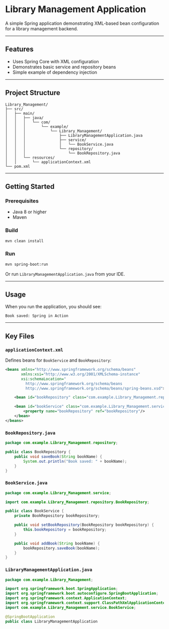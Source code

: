 # Library Management Application

A simple Spring application demonstrating XML-based bean configuration for a library management backend.

---

## Features

- Uses Spring Core with XML configuration
- Demonstrates basic service and repository beans
- Simple example of dependency injection

---

## Project Structure

```
Library_Management/
├── src/
│   ├── main/
│   │   ├── java/
│   │   │   └── com/
│   │   │       └── example/
│   │   │           └── Library_Management/
│   │   │               ├── LibraryManagementApplication.java
│   │   │               ├── service/
│   │   │               │   └── BookService.java
│   │   │               └── repository/
│   │   │                   └── BookRepository.java
│   │   └── resources/
│   │       └── applicationContext.xml
└── pom.xml
```

---

## Getting Started

### Prerequisites

- Java 8 or higher
- Maven

### Build

```sh
mvn clean install
```

### Run

```sh
mvn spring-boot:run
```
Or run `LibraryManagementApplication.java` from your IDE.

---

## Usage

When you run the application, you should see:

```
Book saved: Spring in Action
```

---

## Key Files

### `applicationContext.xml`

Defines beans for `BookService` and `BookRepository`:

```xml
<beans xmlns="http://www.springframework.org/schema/beans"
       xmlns:xsi="http://www.w3.org/2001/XMLSchema-instance"
       xsi:schemaLocation="
         http://www.springframework.org/schema/beans
         http://www.springframework.org/schema/beans/spring-beans.xsd">

    <bean id="bookRepository" class="com.example.Library_Management.repository.BookRepository" />

    <bean id="bookService" class="com.example.Library_Management.service.BookService">
        <property name="bookRepository" ref="bookRepository"/>
    </bean>
</beans>
```

### `BookRepository.java`

```java
package com.example.Library_Management.repository;

public class BookRepository {
    public void saveBook(String bookName) {
        System.out.println("Book saved: " + bookName);
    }
}
```

### `BookService.java`

```java
package com.example.Library_Management.service;

import com.example.Library_Management.repository.BookRepository;

public class BookService {
    private BookRepository bookRepository;

    public void setBookRepository(BookRepository bookRepository) {
        this.bookRepository = bookRepository;
    }

    public void addBook(String bookName) {
        bookRepository.saveBook(bookName);
    }
}
```

### `LibraryManagementApplication.java`

```java
package com.example.Library_Management;

import org.springframework.boot.SpringApplication;
import org.springframework.boot.autoconfigure.SpringBootApplication;
import org.springframework.context.ApplicationContext;
import org.springframework.context.support.ClassPathXmlApplicationContext;
import com.example.Library_Management.service.BookService;

@SpringBootApplication
public class LibraryManagementApplication